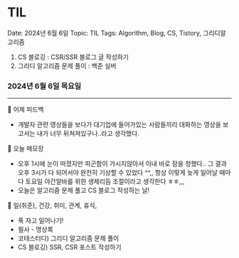 # TIL

Date: 2024년 6월 6일
Topic: TIL
Tags: Algorithm, Blog, CS, Tistory, 그리디알고리즘

1. CS 블로깅 : CSR/SSR 블로그 글 작성하기
2. 그리디 알고리즘 문제 풀이 : 백준 실버 

### 2024년 6월 6일 목요일

---

💜 어제 피드백

- 개발자 관련 영상들을 보다가 대기업에 들어가있는 사람들끼리 대화하는 영상을 보고서는 내가 너무 뒤쳐져있구나..라고 생각했다.

💜 오늘 메모장

- 오후 1시에 눈이 떠졌지만 피곤함이 가시지않아서 이내 바로 잠을 청했다.. 그 결과 오후 3시가 다 되어서야 완전히 기상할 수 있었다 ^^,, 항상 이렇게 늦게 일어날 때마다 토요일 야간알바를 위한 생체리듬 조절이라고 생각한다 ㅎㅎ,,,
- 오늘은 알고리즘 문제 풀고 CS 블로그 작성하는 날!

💜 일(취준), 건강, 취미, 관계, 휴식, 

- 푹 자고 일어나기!
- 필사 - 명상록
- 코테스터디) 그리디 알고리즘 문제 풀이
- CS 블로깅) SSR, CSR 포스트 작성하기